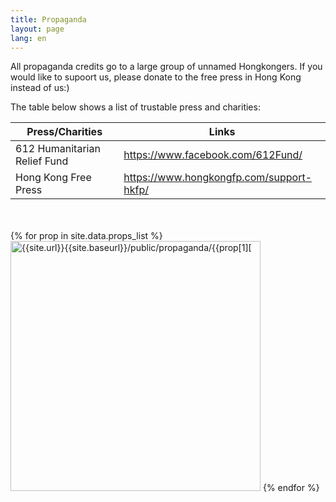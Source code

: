 ```yaml
---
title: Propaganda
layout: page
lang: en
---
```

All propaganda credits go to a large group of unnamed Hongkongers. If you would like to supoort us, please donate to the free press in Hong Kong instead of us:)

The table below shows a list of trustable press and charities:

|Press/Charities	|Links|
|---				|--- |
|612 Humanitarian Relief Fund|<a href="https://www.facebook.com/612Fund/">https://www.facebook.com/612Fund/</a>|
|Hong Kong Free Press|<a href="https://www.hongkongfp.com/support-hkfp/">https://www.hongkongfp.com/support-hkfp/</a>|

<br>
<br>
<div class="row wrapper">
	{% for prop in site.data.props_list %}
        <a href="{{site.url}}{{site.baseurl}}/public/propaganda/{{prop[1]["name"]}}">
		<img src="{{site.url}}{{site.baseurl}}/public/propaganda/{{prop[1]["name"]}}" alt="{{site.url}}{{site.baseurl}}/public/propaganda/{{prop[1]["description"]}}" width="400" ></a>
	{% endfor %}
</div>

